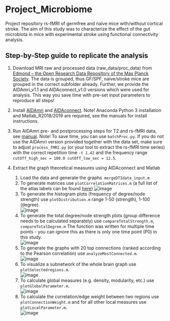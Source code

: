 # Project_Microbiome
Project repository rs-fMRI of germfree and naïve mice with/without cortical stroke. 
The aim of this study was to characterize the effect of the gut microbiota in mice with experimental stroke using functional connectivity analysis. 

## Step-by-Step guide to replicate the analysis

1. Download MRI raw and processed data (raw_data/proc_data) from [Edmond – the Open Research Data Repository of the Max Planck Society](https://dx.doi.org/10.17617/3.5p). The data is grouped, thus GF/SPF, naive/stroke mice are grouped in the correct subfolder already. Further, we provide the AIDAmri_v1.1 and AIDAconnect_v1.0 versions which were used for analysis. This way you save time with pre-set input parameters to reproduce all steps!

2. Install [AIDAmri](https://github.com/aswendtlab/AIDAmri) and [AIDAconnect](https://github.com/aswendtlab/AIDAconnect). Note! Anaconda Python 3 installation and Matlab_R2018/2019 are required, see the manuals for install instructions. 

3. Run AIDAmri pre- and postprocessing steps for T2 and rs-fMRI data, see [manual](https://github.com/aswendtlab/AIDAmri/blob/master/manual.pdf). Note! To save time, you can use ```batchProc.py```. If you do not use the AIDAmri version provided together with the data set, make sure to adjust ```process_fMRI.py``` (or your tool to extract the rs-fMRI time series) with the correct repetition time ```-t 1.42``` and the frequency range ```cutOff_high_sec = 100.0 cutOff_low_sec = 12.5```.

4. Extract the graph theoretical measures using AIDAconnect and Matlab
   1. Load the data and generate the graphs``` mergeDTIdata_input.m```
   2. To generate matrices use ```plotCorrelationMatrices.m``` (a full list of the atlas labels can be found [here](https://github.com/aswendtlab/AIDAconnect/blob/master/Tools/infoData/acronyms_splitted.mat))
![image](https://user-images.githubusercontent.com/79273576/122476952-4e0f5000-cfc7-11eb-9ab4-2e0b09914eff.png)
   3. To generate the histogram plots (frequency of degree/node strength) use ```plotDistribution.m``` range 1-50 (strength), 1-100 (degree).\
![image](https://user-images.githubusercontent.com/79273576/122524317-45933580-d018-11eb-939b-06a28f2fea3e.png)
   6. To generate the total degree/node strength plots (group difference needs to be calculated separately) use ```compareTotalStrength.m```, ```compareTotalDegree.m``` The function was written for multiple time points - you can ignore this as there is only one time point (P0) in this study.\
![image](https://user-images.githubusercontent.com/79273576/122524498-7e330f00-d018-11eb-8647-3448257b5407.png)
   7. To generate the graphs with 20 top connections (ranked according to the Pearson correlation) use ```analyzeMostConnected.m```.\
![image](https://user-images.githubusercontent.com/79273576/122524945-02859200-d019-11eb-986a-582f96a085eb.png)
   8. To visualize a subnetwork of the whole brain graph use ```plotSelectedregions.m```.\
![image](https://user-images.githubusercontent.com/79273576/122526699-dff47880-d01a-11eb-8ce6-2bef58ca6309.png)
   9. To calculate global measures (e.g. density, modularity, etc.) use ```plotGlobalParameter.m```.\
![image](https://user-images.githubusercontent.com/79273576/122527429-95273080-d01b-11eb-8791-2fe36046a1eb.png)
   11. To calculate the correlation/edge weight between two regions use ```plotConnectionWeight.m``` and for all other local measures use ```plotLocalParameter.m```.\
![image](https://user-images.githubusercontent.com/79273576/122527635-c99aec80-d01b-11eb-9978-221850ca0ce2.png)
